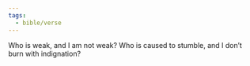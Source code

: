 ```yaml
---
tags:
  - bible/verse
---
```

Who is weak, and I am not weak? Who is caused to stumble, and I don’t burn with indignation?